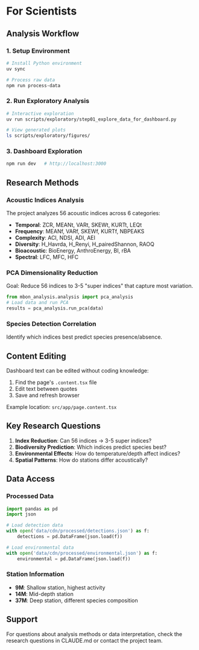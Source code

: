 # For Scientists

## Analysis Workflow

### 1. Setup Environment
```bash
# Install Python environment
uv sync

# Process raw data
npm run process-data
```

### 2. Run Exploratory Analysis
```bash
# Interactive exploration
uv run scripts/exploratory/step01_explore_data_for_dashboard.py

# View generated plots
ls scripts/exploratory/figures/
```

### 3. Dashboard Exploration
```bash
npm run dev   # http://localhost:3000
```

## Research Methods

### Acoustic Indices Analysis
The project analyzes 56 acoustic indices across 6 categories:

- **Temporal**: ZCR, MEANt, VARt, SKEWt, KURTt, LEQt
- **Frequency**: MEANf, VARf, SKEWf, KURTf, NBPEAKS
- **Complexity**: ACI, NDSI, ADI, AEI
- **Diversity**: H_Havrda, H_Renyi, H_pairedShannon, RAOQ
- **Bioacoustic**: BioEnergy, AnthroEnergy, BI, rBA
- **Spectral**: LFC, MFC, HFC

### PCA Dimensionality Reduction
Goal: Reduce 56 indices to 3-5 "super indices" that capture most variation.

```python
from mbon_analysis.analysis import pca_analysis
# Load data and run PCA
results = pca_analysis.run_pca(data)
```

### Species Detection Correlation
Identify which indices best predict species presence/absence.

## Content Editing

Dashboard text can be edited without coding knowledge:

1. Find the page's `.content.tsx` file
2. Edit text between quotes
3. Save and refresh browser

Example location: `src/app/page.content.tsx`

## Key Research Questions

1. **Index Reduction**: Can 56 indices → 3-5 super indices?
2. **Biodiversity Prediction**: Which indices predict species best?
3. **Environmental Effects**: How do temperature/depth affect indices?
4. **Spatial Patterns**: How do stations differ acoustically?

## Data Access

### Processed Data
```python
import pandas as pd
import json

# Load detection data
with open('data/cdn/processed/detections.json') as f:
    detections = pd.DataFrame(json.load(f))

# Load environmental data
with open('data/cdn/processed/environmental.json') as f:
    environmental = pd.DataFrame(json.load(f))
```

### Station Information
- **9M**: Shallow station, highest activity
- **14M**: Mid-depth station
- **37M**: Deep station, different species composition

## Support
For questions about analysis methods or data interpretation, check the research questions in CLAUDE.md or contact the project team.